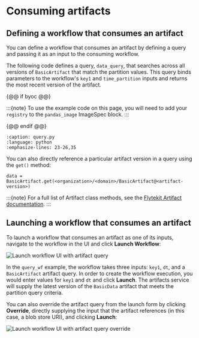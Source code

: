 # Consuming artifacts

## Defining a workflow that consumes an artifact

You can define a workflow that consumes an artifact by defining a query and passing it as an input to the consuming workflow.

The following code defines a query, `data_query`, that searches across all versions of `BasicArtifact` that match the partition values. This query binds parameters to the workflow's `key1` and `time_partition` inputs and returns the most recent version of the artifact.

{@@ if byoc @@}

:::{note}
To use the example code on this page, you will need to add your `registry` to the `pandas_image` ImageSpec block.
:::

{@@ endif @@}

```{rli} https://raw.githubusercontent.com/unionai/unionai-examples/main/user_guide/core_concepts/artifacts/query.py
:caption: query.py
:language: python
:emphasize-lines: 23-26,35
```

You can also directly reference a particular artifact version in a query using the `get()` method:

```{code-block} python
data = BasicArtifact.get(<organization>/<domain>/BasicArtifact@<artifact-version>)
```

:::{note}
For a full list of Artifact class methods, see the [Flytekit Artifact documentation](https://docs.flyte.org/en/latest/api/flytekit/generated/flytekit.Artifact.html).
:::

## Launching a workflow that consumes an artifact

To launch a workflow that consumes an artifact as one of its inputs, navigate to the workflow in the UI and click **Launch Workflow**:

![Launch workflow UI with artifact query](/_static/images/user-guide/core-concepts/artifacts/consuming-artifacts-in-workflows/launch-workflow-artifact-query.png)

In the `query_wf` example, the workflow takes three inputs: `key1`, `dt`, and a `BasicArtifact` artifact query. In order to create the workflow execution, you would enter values for `key1` and `dt` and click **Launch**. The artifacts service will supply the latest version of the `BasicData` artifact that meets the partition query criteria.

You can also override the artifact query from the launch form by clicking **Override**, directly supplying the input that the artifact references (in this case, a blob store URI), and clicking **Launch**:

![Launch workflow UI with artifact query override](/_static/images/user-guide/core-concepts/artifacts/consuming-artifacts-in-workflows/launch-workflow-artifact-query-override.png)